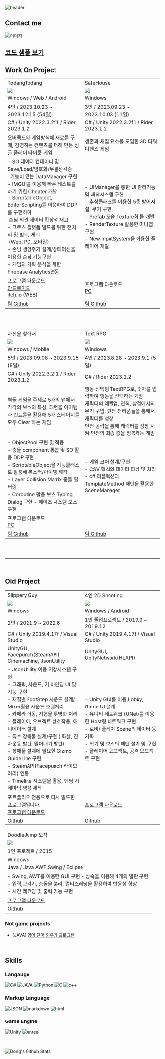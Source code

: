 
![header](https://capsule-render.vercel.app/api?type=slice&text=Hello&rotate=8&animation=fadeIn&fontAlign=70&fontAlignY=30&theme=radical&desc=Dong's%20Profile&descAlign=70)


## Contact me
[![이미지](https://img.shields.io/badge/shehdrbs123-03C75A?style=&logo=Naver&logoColor=black)](https://www.instagram.com/shehdrbs123/)

## [코드 샘플 보기](/SampleCode/)

## Work On Project

<table>
<tr >
    <td width="50%">TodangTodang </td> 
    <td width="50%">SafeHouse </td> 
</tr>
<tr >
    <td><image src="Image/todangtodang2.gif"/> </td>
    <td><image src="Image/SafeHouse.gif"/> </td>
</tr>
<tr >
    <td>Windows / Web / Android</td> 
    <td>Windows </td> 
</tr>
<tr >
    <td> 4인 / 2023.10.23 ~ 2023.12.15 (54일) </td>
    <td> 3인 / 2023.09.23 ~ 2023.10.03 (11일)</td>
</tr>
<tr >
    <td>C# / Unity 2022.3.2f1 / Rider 2023.1.2</td>
    <td>C# / Unity 2022.3.2f1 / Rider 2023.1.2</td>
</tr>
<tr>
    <td>
        오버쿡드의 게임방식에 재료를 구매, 경영하는 컨텐츠를 더해 만든 싱글 플레이 타이쿤 게임
    </td>
    <td>
        생존과 채집 요소를 도입한 3D 타워 디펜스 게임
    </td>
</tr>
<tr>
    <td>
        - SO 데이터 컨테이너 및 Save/Load/암호화/무결성검증<br>&nbsp; 기능이 있는 DataManager 구현<br>
        - IMGUI를 이용해 빠른 테스트를 하기 위한 Cheater 개발<br>
        - ScriptableObject, EditorScripting를 이용하여 DDP를 구현하여 <br>&nbsp;손님 외관 데이터 확장성 재고<br>
        - 크로스 플랫폼 빌드를 위한 전처리 및 빌드, 게시<br>&nbsp;(Web, PC, 모바일)<br>
        - 손님 생명주기 설계/상태머신을 이용한 손님 기능구현<br>
        - 게임의 기획 분석을 위한 Firebase Analytics연동<br>
    </td>
    <td>
        - UIManager를 통한 UI 관리기능 및 제작시스템 구현<br>
        - 추상클래스를 이용한 5종 방어시설, 무기 구현<br>
        - Prefab 모습 Texture화 툴 개발<br>
        - RenderTexture 활용한 미니맵 구현<br>
        - New InputSystem을 이용한 플레이어 개발 <br>
    </td>
</tr>
<tr>
    <td>
        프로그램 다운로드 <br>
        <a href="https://play.google.com/store/apps/details?id=com.twelveganzi.todangtodang&hl=ko-KR">안드로이드</a> <br>
        <a href="https://twelveganzi.itch.io/todangtodang">itch.io (WEB)</a>
    </td>
    <td>
        프로그램 다운로드 <br>
        <a href="https://github.com/shehdrbs123/SkilledUnityB11TeamProject/releases/tag/RELEASES"> PC</a>
    </td>
</tr>
<tr>
    <td>
        <a href="https://github.com/TodangTodang/TodangTodangPublic">팀 Github</a><br>
        <!-- <a>개인 코드정리 github</a> -->
    </td>
    <td>
        <a href="https://github.com/shehdrbs123/SkilledUnityB11TeamProject">팀 Github</a><br>
        <!-- <a>개인 코드정리 github</a> -->
    </td>
</tr>
</table>

<br>
<br>

<table>
<tr >
    <td width="50%">사신을 찾아서 </td> 
    <td width="50%">Text RPG </td> 
</tr>
<tr >
    <td> <image src="Image/FindDeathMan.gif"/>  </td>
    <td> <image src="Image/TextRPG.gif"/>  </td>
</tr>
<tr >
    <td>Windows / Mobile</td> 
    <td>Windows</td> 
</tr>
<tr >
    <td> 5인 / 2023.09.08 ~ 2023.9.15 (8일) </td>
    <td> 4인 / 2023.8.28 ~ 2023.9.1 (5일)</td>
</tr>
<tr >
    <td>C# / Unity 2022.3.2f1 / Rider 2023.1.2</td>
    <td>C# / Rider 2023.1.2</td>
</tr>
<tr>
    <td>
        벽돌 게임을 주제로 5개의 맵에서 각각의 보스의 특성, 패턴을 아이템과 컨트롤을 활용해 5개 스테이지를 모두 Clear 하는 게임
    </td>
    <td>
        행동 선택형 TextRPG로, 숫자를 입력하여 행동을 선택하는 게임 <br>
        캐릭터의 레벨업, 전직, 상점에서의 무기 구입, 던전 전리품들을 통해서<br>캐릭터를 성장<br>
        던전 공략을 통해 캐릭터를 성장 시켜 던전의 최종 층을 정복하는 게임<br>
    </td>
</tr>
<tr>
    <td>
        - ObjectPool 구현 및 적용<br>
        - 충돌 component 통합 및 SO 활용 DDP 구현<br>
        - ScriptableObject을 기능클래스로 활용해 몬스터/아이템 제작<br>
        - Layer Collision Matrix 충돌 필터링<br>
        - Coroutine 활용 보스 Typing Dialog 구현
        - 페이즈 시스템 보스 구현
    </td>
    <td>
        - 게임 코어 설계/구현<br>
        - CSV 형식의 데이터 파싱 및 처리<br>
        - c# 리플렉션과 TemplateMethod 패턴을 활용한 SceneManager<br>
    </td>
</tr>
<tr>
    <td>
        프로그램 다운로드 <br>
        <a href="https://mybox.naver.com/#/my?resourceKey=c2hlaGRyYnMxMjN8MzQ3MjUyMzE2NjIyOTYwMjYzMnxEfDA">PC</a> <br>
    </td>
    <td>
    </td>
</tr>
<tr>
    <td>
        <a href="https://github.com/shehdrbs123/TeamProjectB04">팀 Github</a><br>
        <!-- <a href="">개인 코드정리 github</a> -->
    </td>
    <td>
        <a href ="https://github.com/shehdrbs123/SpartaB06_RawMeat">팀 Github</a><br>
        <!-- <a>개인 코드정리 github</a> -->
    </td>
</tr>
</table>

<!--
<br>
<br>

<table>
<tr >
    <td width="50%"> RoyalBlade 모작 </td> 
    <td width="50%"> </td> 
</tr>
<tr >
    <td> <image src="Image/"/>  </td>
    <td></td>
</tr>
<tr >
    <td>Android</td> 
    <td></td>
</tr>
<tr >
    <td> 개인 / 2023.6.13 ~ 2023.6.15 (3일) </td>
    <td></td> 
</tr>
<tr >
    <td>C# / Unity 2022.3.8f1 / Unity 2022</td>
    <td></td>
</tr>
<tr>
    <td>
        위에 떨어지는 벽돌과 같은 오브젝트들을 제거하며<br>
        게임을 진행하는 RoyalBlade를 모작한 게임입니다.
    </td>
    <td>
    </td>
</tr>
<tr>
    <td>
    </td>
    <td>
    </td>
</tr>
<tr>
    <td>
        프로그램 다운로드 <br>
    </td>
    <td>
    </td>
</tr>
<tr>
    <td>
        <a>팀 Github</a><br>
        <a>개인 코드정리 github</a>
    </td>
    <td>
    </td>
</tr>
</table>
-->

<br>
<br>

---

<br>

## Old Project
<table>
<tr >
    <td width="50%">Slippery Guy</td> 
    <td width="50%">4인 2D Shooting</td> 
</tr>
<tr >
    <td> <image src="Image/SlipperyMan.gif"/> </td>
    <td> <image src="Image/NetworkShooting.gif"/></td>
</tr>
<tr >
    <td>Windows</td> 
    <td>Windows / Android</td> 
</tr>
<tr >
    <td> 2인 / 2021.9 ~ 2022.6 </td>
    <td> 1인 졸업프로젝트 / 2019.9 ~ 2019.12</td>
</tr>
<tr >
    <td>C# / Unity 2019.4.17f / Visual Studio</td>
    <td>C# / Unity 2019.4.17f / Visual Studio</td>
</tr>
<tr >
    <td>
        UnityGUI, Facepunch(SteamAPI) <br>
        Cinemachine, JsonUtility
    </td>
    <td>
        UnityGUI, UnityNetwork(HLAPI)
    </td>
</tr>
<tr>
    <td>
        - JsonUtility 이용 저장시스템 구현 <br>
        - 그래픽, 사운드, 키 바인딩 UI 및 기능 구현 <br>
        - 재질별 FootStep 사운드 설계/ Mixer활용 사운드 조절처리 <br>
        - 카메라 이동, 지형물 투명화 처리<br>
        - 플레이어, 오브젝트 상호작용, 애니메이터 설계 <br>
        - 특수 장애물 설계/구현 ( 화살, 진자운동 발판, 밀어내기 발판) <br>
        - 장애물 설계에 필요한 Gizmo GuideLine 구현 <br>
        - SteamAPI(Facepunch 라이브러리) 연동 <br>
        - Timeline 시스템을 활용, 엔딩 시네마틱 영상 제작
    </td>
    <td>
        - Unity GUI를 이용,Lobby, Game UI 설계 <br>
        - 유니티 네트워크 (UNet)를 이용한 Host형 네트워크 구현<br>
        - 로비/ 플레이 Scene의 데이터 동기화<br>
        - 적기 및 보스의 패턴 설계 및 구현<br>
        - 플레이어 오브젝트, 공격 오브젝트 구현
    </td>
</tr>
<tr>
    <td>
        포트폴리오 전용으로 다시 빌드한 프로그램입니다.<br>
        <a href="http://naver.me/Gvd5drJu">프로그램 다운로드</a>
    </td>
    <td>
        <a href="http://naver.me/xkqmTGfV">프로그램 다운로드</a>
    </td>
</tr>
<tr>
    <td>
        <a href="https://github.com/shehdrbs123/Dongs-Portfolio/tree/main/UnityProject/3DJumpGame">Github</a>
    </td>
    <td>
        <a href="https://github.com/shehdrbs123/Dongs-Portfolio/tree/main/UnityProject/NetworkShooting">Github</a>
    </td>
</tr>
</table>

<table width="50%">
<tr >
    <td>DoodleJump 모작</td> 
</tr>
<tr>
    <td><image src="Image/Jumping.gif"/></td>

</tr>
<tr >
    <td>1인 프로젝트 / 2015</td>
</tr>
<tr >
    <td>Windows</td> 
</tr>
<tr >
    <td>Java / Java AWT,Swing / Eclipse</td>
</tr>
<tr>
    <td>
        - Swing, AWT를 이용한 GUI 구현
        - 상속을 이용해 4개의 발판 구현 <br>
        - 입력,그리기, 충돌을 분리, 멀티스레딩을 활용하여 반응성 향상 <br>
        - 시간 레코딩 및 출력 기능 구현
<br>
    </td>
</tr>
<tr>
    <td>
        <a href="http://naver.me/FuEHuPTv">프로그램 다운로드</a>
    </td>
</tr>
<tr>
    <td>
        <a href="https://github.com/shehdrbs123/Dongs-Portfolio/tree/main/JavaProject/Jumping%20Higher">Github</a>
    </td>
</tr>
</table>

### Not game projects
- [JAVA] [영어 단어 외우기 프로그램](https://github.com/shehdrbs123/Dongs-Portfolio/tree/main/JavaProject/EnglishStudy)

<br>

## Skills
### Langauge
 ![C&#35;](https://img.shields.io/badge/C%23-512BD4?style=flat-square&logo=csharp&logoColor=#512BD4)   ![JAVA](https://img.shields.io/badge/JAVA-3776AB?style=flat-square&logo=java&logoColor=black) ![Python](https://img.shields.io/badge/Python3-3776AB?style=flat-square&logo=Python&logoColor=black) ![C](https://img.shields.io/badge/C-3776AB?style=flat-square&logo=c&logoColor=black) ![c++](https://img.shields.io/badge/C++-00599C?style=flat-square&logo=cplusplus&logoColor=black)

### Markup Language
![JSON](https://img.shields.io/badge/JSON-000000?style=flat-square&logo=json&logoColor=white)
![markdown](https://img.shields.io/badge/Markdown-3776AB?style=flat-square&logo=markdown&logoColor=black)
![html](https://img.shields.io/badge/HTML-3776AB?style=flat-square&logo=html&logoColor=black)

### Game Engine
![Unity](https://img.shields.io/badge/Unity-gray?style=flat-square&logo=Unity&logoColor=black) ![unreal](https://img.shields.io/badge/Unreal-0E1128?style=flat-square&logo=unrealengine&logoColor=white)

<br>

![Dong's Github Stats](https://github-readme-stats.vercel.app/api?username=shehdrbs123&show_icons=true&theme=radical)


 
<!--
**shehdrbs123/shehdrbs123** is a ✨ _special_ ✨ repository because its `README.md` (this file) appears on your GitHub profile.

Here are some ideas to get you started:

- 🔭 I’m currently working on ...
- 🌱 I’m currently learning ...
- 👯 I’m looking to collaborate on ...
- 🤔 I’m looking for help with ...
- 💬 Ask me about ...
- 📫 How to reach me: ...
- 😄 Pronouns: ...
- ⚡ Fun fact: ...
-->
